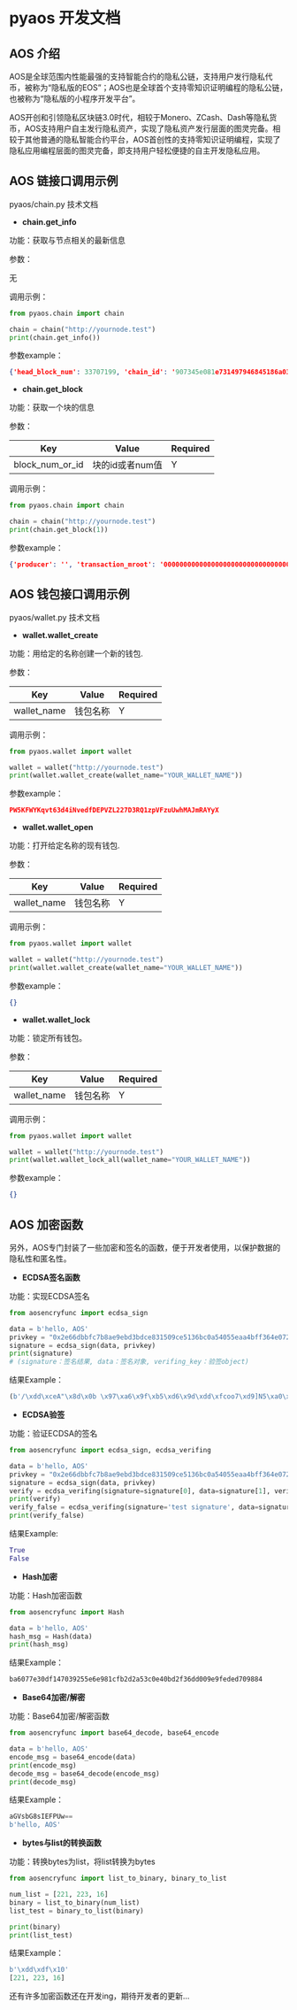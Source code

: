 # pyaos 开发文档

## AOS 介绍

AOS是全球范围内性能最强的支持智能合约的隐私公链，支持用户发行隐私代币，被称为“隐私版的EOS”；AOS也是全球首个支持零知识证明编程的隐私公链，也被称为“隐私版的小程序开发平台”。

AOS开创和引领隐私区块链3.0时代，相较于Monero、ZCash、Dash等隐私货币，AOS支持用户自主发行隐私资产，实现了隐私资产发行层面的图灵完备。相较于其他普通的隐私智能合约平台，AOS首创性的支持零知识证明编程，实现了隐私应用编程层面的图灵完备，即支持用户轻松便捷的自主开发隐私应用。

## AOS 链接口调用示例

pyaos/chain.py 技术文档

- **chain.get_info**

功能：获取与节点相关的最新信息

参数：

无

调用示例：

```python
from pyaos.chain import chain

chain = chain("http://yournode.test")
print(chain.get_info())
```



参数example：

```json
{'head_block_num': 33707199, 'chain_id': '907345e081e731497946845186a03a50030c6c9ee14bacfcb1922feae873f31b', 'head_block_time': '2020-10-19T12:33:56.000', 'head_block_producer': 'aoslosangele', 'head_block_id': '020254bfacb33c92188962a285ce7d9dc8e6f9a69ce8cfe46ae79a01435024be', 'last_irreversible_block_num': 33706870, 'virtual_block_cpu_limit': 3800000000, 'server_version': '95da4496', 'fork_db_head_block_id': '020254bfacb33c92188962a285ce7d9dc8e6f9a69ce8cfe46ae79a01435024be', 'block_net_limit': 1048576, 'virtual_block_net_limit': 1048576000, 'last_irreversible_block_id': '020253762f631efdb3071fca525a3a87dad244edf09efc79b7ec233f3ab400c7', 'fork_db_head_block_num': 33707199, 'block_cpu_limit': 3799900, 'server_version_string': 'push-dirty'}
```

- **chain.get_block**

功能：获取一个块的信息

参数：

| Key             | Value           | Required |
| --------------- | --------------- | -------- |
| block_num_or_id | 块的id或者num值 | Y        |

调用示例：

```python
from pyaos.chain import chain

chain = chain("http://yournode.test")
print(chain.get_block(1))
```



参数example：

```json
{'producer': '', 'transaction_mroot': '0000000000000000000000000000000000000000000000000000000000000000', 'block_num': 1, 'timestamp': '2018-12-13T02:02:13.000', 'producer_signature': 'SIG_K1_111111111111111111111111111111111111111111111111111111111111111116uk5ne', 'header_extensions': [], 'ref_block_prefix': 2778271483, 'id': '00000001dbcd954bfb0e99a5571cb4c7e9008ab3b28d829b8b59d0c49a1663ac', 'transactions': [], 'schedule_version': 0, 'new_producers': None, 'block_extensions': [], 'confirmed': 1, 'action_mroot': '907345e081e731497946845186a03a50030c6c9ee14bacfcb1922feae873f31b', 'previous': '0000000000000000000000000000000000000000000000000000000000000000'}
```



## AOS 钱包接口调用示例

pyaos/wallet.py 技术文档

- **wallet.wallet_create**

功能：用给定的名称创建一个新的钱包.

参数：

| Key         | Value    | Required |
| ----------- | -------- | -------- |
| wallet_name | 钱包名称 | Y        |

调用示例：

```python
from pyaos.wallet import wallet

wallet = wallet("http://yournode.test")
print(wallet.wallet_create(wallet_name="YOUR_WALLET_NAME"))
```



参数example：

```json
PW5KFWYKqvt63d4iNvedfDEPVZL227D3RQ1zpVFzuUwhMAJmRAYyX
```



- **wallet.wallet_open**

功能：打开给定名称的现有钱包.

参数：

| Key         | Value    | Required |
| ----------- | -------- | -------- |
| wallet_name | 钱包名称 | Y        |

调用示例：

```python
from pyaos.wallet import wallet

wallet = wallet("http://yournode.test")
print(wallet.wallet_create(wallet_name="YOUR_WALLET_NAME"))
```



参数example：

```json
{}
```



- **wallet.wallet_lock**

功能：锁定所有钱包。

参数：

| Key         | Value    | Required |
| ----------- | -------- | -------- |
| wallet_name | 钱包名称 | Y        |

调用示例：

```python
from pyaos.wallet import wallet

wallet = wallet("http://yournode.test")
print(wallet.wallet_lock_all(wallet_name="YOUR_WALLET_NAME"))
```

参数example：

```json
{}
```



## AOS 加密函数

另外，AOS专门封装了一些加密和签名的函数，便于开发者使用，以保护数据的隐私性和匿名性。

- **ECDSA签名函数**

功能：实现ECDSA签名

```python
from aosencryfunc import ecdsa_sign

data = b'hello, AOS'
privkey = "0x2e66dbbfc7b8ae9ebd3bdce831509ce5136bc0a54055eaa4bff364e07291f5ab"
signature = ecdsa_sign(data, privkey)
print(signature)
# (signature：签名结果, data：签名对象, verifing_key：验签object)
```

结果Example：

```python
(b'/\xdd\xceA"\x8d\x0b \x97\xa6\x9f\xb5\xd6\x9d\xdd\xfcoo7\xd9]N5\xa0\x80\x1e{\x95<\xfe\xfa:[\xe9rW\x9b\x925eV\x9b\x8b\x8a\xcb\x13SKsb\x9eDt\xc5\x18.\xb0\x89N\x9b\x064\x8c\xc7', b'hello, AOS', VerifyingKey.from_string(b'\x03 \xa2\x1a\xd4\x0etj\x1f\x99\xab=b\xca\x95g\xab+u%\xa1\xaf\xb6\xb8v\tf\x0f\xcbD\xd9!3', SECP256k1, sha1))
```



- **ECDSA验签**

功能：验证ECDSA的签名

```python
from aosencryfunc import ecdsa_sign, ecdsa_verifing

data = b'hello, AOS'
privkey = "0x2e66dbbfc7b8ae9ebd3bdce831509ce5136bc0a54055eaa4bff364e07291f5ab"
signature = ecdsa_sign(data, privkey)
verify = ecdsa_verifing(signature=signature[0], data=signature[1], verifing_key=signature[2])
print(verify)
verify_false = ecdsa_verifing(signature='test signature', data=signature[1], verifying_key=signature[2])
print(verify_false)
```

结果Example:

```python
True
False
```

- **Hash加密**

功能：Hash加密函数

```python
from aosencryfunc import Hash

data = b'hello, AOS'
hash_msg = Hash(data)
print(hash_msg)
```

结果Example：

```python
ba6077e30df147039255e6e981cfb2d2a53c0e40bd2f36dd009e9feded709884
```

- **Base64加密/解密**

功能：Base64加密/解密函数

```python
from aosencryfunc import base64_decode, base64_encode

data = b'hello, AOS'
encode_msg = base64_encode(data)
print(encode_msg)
decode_msg = base64_decode(encode_msg)
print(decode_msg)
```

结果Example：

```python
aGVsbG8sIEFPUw==
b'hello, AOS'
```

- **bytes与list的转换函数**

功能：转换bytes为list，将list转换为bytes

```python
from aosencryfunc import list_to_binary, binary_to_list

num_list = [221, 223, 16]
binary = list_to_binary(num_list)
list_test = binary_to_list(binary)

print(binary)
print(list_test)
```

结果Example：

```python
b'\xdd\xdf\x10'
[221, 223, 16]
```

还有许多加密函数还在开发ing，期待开发者的更新...